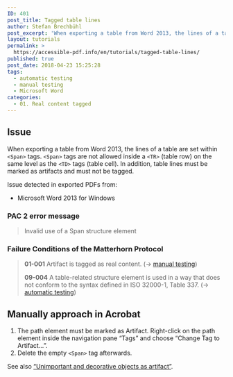 ```yaml
---
ID: 401
post_title: Tagged table lines
author: Stefan Brechbühl
post_excerpt: 'When exporting a table from Word 2013, the lines of a table are set within &lt;Span&gt; tags. &lt;Span&gt; tags are not allowed inside a &lt;TR&gt; (table row) on the same level as the &lt;TD&gt; tags (table cell). In addition, table lines must be marked as artifacts and must not be tagged.'
layout: tutorials
permalink: >
  https://accessible-pdf.info/en/tutorials/tagged-table-lines/
published: true
post_date: 2018-04-23 15:25:28
tags:
  - automatic testing
  - manual testing
  - Microsoft Word
categories:
  - 01. Real content tagged
---
```

## Issue

When exporting a table from Word 2013, the lines of a table are set within `<Span>` tags. `<Span>` tags are not allowed inside a `<TR>` (table row) on the same level as the `<TD>` tags (table cell). In addition, table lines must be marked as artifacts and must not be tagged.

Issue detected in exported PDFs from:

*   Microsoft Word 2013 for Windows

### PAC 2 error message

> Invalid use of a Span structure element

### Failure Conditions of the Matterhorn Protocol

> **01-001** Artifact is tagged as real content. (→ [manual testing][1])
> 
> **09-004** A table-related structure element is used in a way that does not conform to the syntax defined in ISO 32000-1, Table 337. (→ [automatic testing][2])

## Manually approach in Acrobat

1.  The path element must be marked as Artifact. Right-click on the path element inside the navigation pane “Tags” and choose “Change Tag to Artifact…”.
2.  Delete the empty `<Span>` tag afterwards.

See also [“Unimportant and decorative objects as artifact”][3].

 [1]: https://accessible-pdf.info/en/glossary/#manual-testing
 [2]: https://accessible-pdf.info/en/glossary/#automatic-testing
 [3]: https://accessible-pdf.info/en/basics/unimportant-and-decorative-objects-as-artifact/